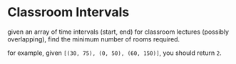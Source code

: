 # Classroom Intervals

given an array of time intervals (start, end) for classroom lectures (possibly overlapping), find the minimum number of rooms required.

for example, given `[(30, 75), (0, 50), (60, 150)]`, you should return `2`.
